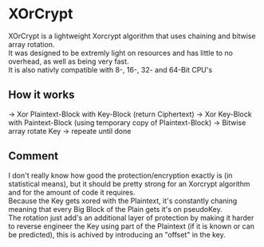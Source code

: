# XOrCrypt
XOrCrypt is a lightweight Xorcrypt algorithm that uses chaining and bitwise array rotation.\
It was designed to be extremly light on resources and has little to no overhead,
as well as being very fast.\
It is also nativly compatible with 8-, 16-, 32- and 64-Bit CPU's

## How it works
-> Xor Plaintext-Block with Key-Block (return Ciphertext)
-> Xor Key-Block with Paintext-Block (using temporary copy of Plaintext-Block)
-> Bitwise array rotate Key
-> repeate until done

## Comment
I don't really know how good the protection/encryption exactly is (in statistical means),
but it should be pretty strong for an Xorcrypt algorithm and for the amount of code it requires.\
Because the Key gets xored with the Plaintext,
it's constantly chaning meaning that every Big Block of the Plain gets it's on pseudoKey.\
The rotation just add's an additional layer of protection by making it harder to reverse engineer
the Key using part of the Plaintext (if it is known or can be predicted),
this is achived by introducing an "offset" in the key.
